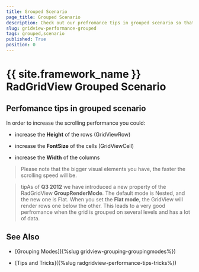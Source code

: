 ```yaml
---
title: Grouped Scenario
page_title: Grouped Scenario
description: Check out our prefromance tips in grouped scenario so that you are able to increase the scrolling performance of RadGridView - Telerik's {{ site.framework_name }} DataGrid.
slug: gridview-performance-grouped
tags: grouped,scenario
published: True
position: 0
---
```


# {{ site.framework_name }} RadGridView Grouped Scenario

## Perfomance tips in grouped scenario

In order to increase the scrolling performance you could:

* increase the __Height__ of the rows (GridViewRow)

* increase the __FontSize__ of the cells (GridViewCell)

* increase the __Width__ of the columns

>Please note that the bigger visual elements you have, the faster the scrolling speed will be.
         
>tipAs of __Q3 2012__ we have introduced a new property of the RadGridView __GroupRenderMode__. The default mode is Nested, and the new one is Flat. When you set the __Flat mode__, the GridView will render rows one below the other. This leads to a very good perfromance when the grid is grouped on several levels and has a lot of data.
          
## See Also
 * [Grouping Modes]({%slug gridview-grouping-groupingmodes%})

 * [Tips and Tricks]({%slug radgridview-performance-tips-tricks%})
